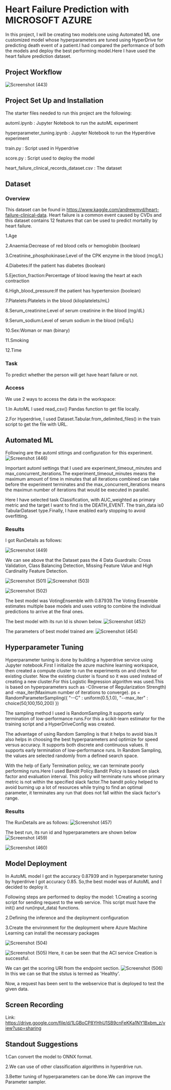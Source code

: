 # Heart Failure Prediction with MICROSOFT AZURE

In this project, I will be creating two models:one using Automated ML one customized model whose hyperparameters are tuned using HyperDrive for predicting death event of a patient.I had compared the performance of both the models and deploy the best performing model.Here I have used the heart failure prediction dataset.
 
 ## Project Workflow
 
 ![Screenshot (443)](https://user-images.githubusercontent.com/75804779/104836617-219abf00-58d5-11eb-89e0-affd20ac6478.png)

## Project Set Up and Installation
The starter files needed to run this project are the following:

automl.ipynb : Jupyter Notebook to run the autoML experiment

hyperparameter_tuning.ipynb : Jupyter Notebook to run the Hyperdrive experiment

train.py : Script used in Hyperdrive

score.py : Script used to deploy the model

heart_failure_clinical_records_dataset.csv : The dataset

## Dataset

### Overview
This dataset can be found in https://www.kaggle.com/andrewmvd/heart-failure-clinical-data. Heart failure is a common event caused by CVDs and this dataset contains 12 features that can be used to predict mortality by heart failure.

1.Age

2.Anaemia:Decrease of red blood cells or hemoglobin (boolean)

3.Creatinine_phosphokinase:Level of the CPK enzyme in the blood (mcg/L)

4.Diabetes:If the patient has diabetes (boolean)

5.Ejection_fraction:Percentage of blood leaving the heart at each contraction

6.High_blood_pressure:If the patient has hypertension (boolean)

7.Platelets:Platelets in the blood (kiloplatelets/mL)

8.Serum_creatinine:Level of serum creatinine in the blood (mg/dL)

9.Serum_sodium:Level of serum sodium in the blood (mEq/L)

10.Sex:Woman or man (binary)

11.Smoking

12.Time

### Task
To predict whether the person will get have heart failure or not.

### Access
We use 2 ways to access the data in the workspace:

1.In AutoML I used read_csv() Pandas function to get file locally.

2.For Hyperdrive, I used Dataset.Tabular.from_delimited_files() in the train script to get the file with URL.

## Automated ML
Following are the automl sttings and configuration for this experiment.
![Screenshot (446)](https://user-images.githubusercontent.com/75804779/104837000-c4ecd380-58d7-11eb-8094-63391e66f104.png)

Important automl settings that I used are experiment_timeout_minutes and max_concurrent_iterations.The experiment_timeout_minutes means the maximum amount of time in minutes that all iterations combined can take before the experiment terminates and the max_concurrent_iterations means the maximun number of iterations that would be executed in parallel.

Here I have selected task Classification, with AUC_weighted as primary metric and the target I want to find is the  DEATH_EVENT. The train_data is0 TabularDataset type.Finally, I have enabled early stopping to avoid overfitting.

### Results
I got RunDetails as follows:

![Screenshot (449)](https://user-images.githubusercontent.com/75804779/104837240-34af8e00-58d9-11eb-9627-a578ff8abd25.png)

We can see above that the Dataset pass the 4 Data Guardrails: Cross Validation, Class Balancing Detection, Missing Feature Value and High Cardinality Feature Detection.

![Screenshot (501)](https://user-images.githubusercontent.com/75804779/105579850-03d6c980-5daf-11eb-882d-308043605665.png)
![Screenshot (503)](https://user-images.githubusercontent.com/75804779/105579997-beff6280-5daf-11eb-9fbe-a21a217a584a.png)

![Screenshot (502)](https://user-images.githubusercontent.com/75804779/105579873-2a950000-5daf-11eb-8636-ea254dec41e5.png)

The best model was VotingEnsemble with 0.87939.The Voting Ensemble estimates multiple base models and uses voting to combine the individual predictions to arrive at the final ones.

The best model with its run Id is shown below.
![Screenshot (452)](https://user-images.githubusercontent.com/75804779/104837346-dcc55700-58d9-11eb-8251-eaba9002ab18.png)

The parameters of best model trained are:
![Screenshot (454)](https://user-images.githubusercontent.com/75804779/104837416-50fffa80-58da-11eb-8987-005af0e1c452.png)

## Hyperparameter Tuning
Hyperparameter tuning is done by building a hyperdrive service using Jupyter notebook.First I initialize the azure machine learning workspace, then created a compute cluster to run the experiments on and check for existing cluster. Now the existing cluster is found so it was used instead of creating a new cluster.For this Logistic Regression algorithm was used.This is based on hyperparameters such as -C(Inverse of Regularization Strength) and -max_iter(Maximum number of iterations to converge). ps = RandomParameterSampling({ "--C" : uniform(0.5,1.0), "--max_iter" : choice(50,100,150,200) })

The sampling method I used is RandomSampling.It supports early termination of low-performance runs.For this a scikit-learn estimator for the training script and a HyperDriveConfig was created.

The advantage of using Random Sampling is that it helps to avoid bias.It also helps in choosing the best hyperparameters and optimize for speed versus accuracy. It supports both discrete and continuous values. It supports early termination of low-performance runs. In Random Sampling, the values are selected randomly from a defined search space.

With the help of Early Termination policy, we can terminate poorly performing runs.Here I used Bandit Policy.Bandit Policy is based on slack factor and evaluation interval. This policy will terminate runs whose primary metric is not within the specified slack factor.The bandit policy helped to avoid burning up a lot of resources while trying to find an optimal parameter, it terminates any run that does not fall within the slack factor's range.

### Results
The RunDetails are as follows:
![Screenshot (457)](https://user-images.githubusercontent.com/75804779/104840131-7f3a0600-58eb-11eb-990a-822b3228b317.png)

The best run, its run id and hyperparameters are shown below
![Screenshot (459)](https://user-images.githubusercontent.com/75804779/104840904-3e8ebc80-58ec-11eb-852b-3db8342d3939.png)

![Screenshot (460)](https://user-images.githubusercontent.com/75804779/104841470-667e2000-58ec-11eb-8dac-21bfe4eb8b0b.png)

## Model Deployment
In AutoML model I got the accuracy 0.87939 and in hyperparameter tuning by hyperdrive I got accuracy 0.85.
So,the best model was of AutoML and I decided to deploy it.

Following steps are performed to deploy the model:
1.Creating a scoring script for sending request to the web service. This script must have the init() and run(input_data) functions.

2.Defining the inference and the deployment configuration

3.Create the environment for the deployment where Azure Machine Learning can install the necessary packages

![Screenshot (504)](https://user-images.githubusercontent.com/75804779/105593070-cd9e4780-5db8-11eb-9025-a81827270a23.png)

![Screenshot (505)](https://user-images.githubusercontent.com/75804779/105594023-0e965c00-5db9-11eb-813a-ce80c6065269.png)
Here, it can be seen that the ACI service Creation is successful.

We can get the scoring URI from the endpoint section.
![Screenshot (506)](https://user-images.githubusercontent.com/75804779/105595250-63d26d80-5db9-11eb-830f-b9c8fa985831.png)
In this we can se that the ststus is termed as 'Healthy'.

Now, a request has been sent to the webservice that is deployed to test the given data.

## Screen Recording

Link: https://drive.google.com/file/d/1LGBoCP8YHhU1SB9cnFeKKa1NY1Bxbm_z/view?usp=sharing

## Standout Suggestions

1.Can convert  the model to ONNX format.

2.We can use of other classification algorithms in hyperdrive run.

3.Better tuning of hyperparameters can be done.We can improve the Parameter sampler.
